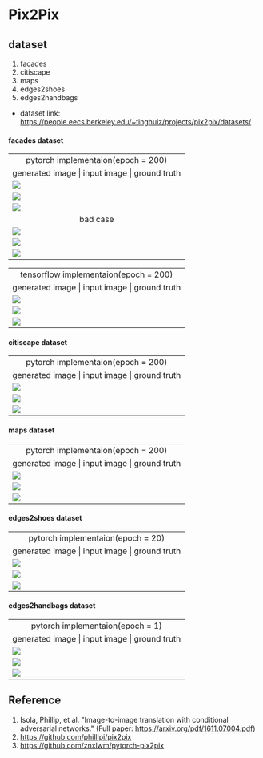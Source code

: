 Pix2Pix
======================


dataset 
---------
1. facades
2. citiscape
3. maps
4. edges2shoes
5. edges2handbags

* dataset link: https://people.eecs.berkeley.edu/~tinghuiz/projects/pix2pix/datasets/

#### facades dataset


<table align='center'>
<tr align='center'>
 <td> pytorch implementaion(epoch = 200)</td>
 </tr>
<tr align='center'>
 <td> generated image | input image | ground truth</td>
 </tr>
<tr>
 <td><img src = 'img/facades_good_tor_eval28.jpg' ></td>
</tr>
<tr>
 <td><img src = 'img/facades_good_tor_eval5.jpg' ></td>
</tr>
<tr>
 <td><img src = 'img/facades_good_tor_eval9.jpg' ></td>
</tr>
<tr align='center'>
 <td> bad case</td>
 </tr>
<tr>
 <td><img src = 'img/facades_bad_tor_eval1.jpg' ></td>
</tr>
<tr>
 <td><img src = 'img/facades_bad_tor_eval24.jpg' ></td>
</tr>
<tr>
 <td><img src = 'img/facades_bad_tor_eval45.jpg' ></td>
</tr>
</table>

<table align='center'>
<tr align='center'>
 <td> tensorflow implementaion(epoch = 200)</td>
 </tr>
<tr align='center'>
 <td> generated image | input image | ground truth</td>
 </tr>
<tr>
 <td><img src = 'img/facades_tf_eval94.jpg' ></td>
</tr>
<tr>
 <td><img src = 'img/facades_tf_eval63.jpg' ></td>
</tr>
<tr>
 <td><img src = 'img/facades_tf_eval40.jpg' ></td>
</tr>
</table>


#### citiscape dataset


<table align='center'>
<tr align='center'>
 <td> pytorch implementaion(epoch = 200)</td>
 </tr>
<tr align='center'>
 <td> generated image | input image | ground truth</td>
 </tr>
<tr>
 <td><img src = 'img/citiscape_tor_eval7.jpg' ></td>
</tr>
<tr>
 <td><img src = 'img/citiscape_tor_eval56.jpg' ></td>
</tr>
<tr>
 <td><img src = 'img/citiscape_tor_eval140.jpg' ></td>
</tr>
</table>

#### maps dataset


<table align='center'>
<tr align='center'>
 <td> pytorch implementaion(epoch = 200)</td>
 </tr>
<tr align='center'>
 <td> generated image | input image | ground truth</td>
 </tr>
<tr>
 <td><img src = 'img/maps_tor_eval0.jpg' ></td>
</tr>
<tr>
 <td><img src = 'img/maps_tor_eval49.jpg' ></td>
</tr>
<tr>
 <td><img src = 'img/maps_tor_eval69.jpg' ></td>
</tr>
</table>

#### edges2shoes dataset


<table align='center'>
<tr align='center'>
 <td> pytorch implementaion(epoch = 20)</td>
 </tr>
<tr align='center'>
 <td> generated image | input image | ground truth</td>
 </tr>
<tr>
 <td><img src = 'img/edgestoshoes_tor_eval7.jpg' ></td>
</tr>
<tr>
 <td><img src = 'img/edgestoshoes_tor_eval52.jpg' ></td>
</tr>
<tr>
 <td><img src = 'img/edgestoshoes_tor_eval155.jpg' ></td>
</tr>
</table>

#### edges2handbags dataset


<table align='center'>
<tr align='center'>
 <td> pytorch implementaion(epoch = 1)</td>
 </tr>
<tr align='center'>
 <td> generated image | input image | ground truth</td>
 </tr>
<tr>
 <td><img src = 'img/edgestohandbags_tor_eval71.jpg' ></td>
</tr>
<tr>
 <td><img src = 'img/edgestohandbags_tor_eval103.jpg' ></td>
</tr>
<tr>
 <td><img src = 'img/edgestohandbags_tor_eval171.jpg' ></td>
</tr>
</table>



## Reference

1. Isola, Phillip, et al. "Image-to-image translation with conditional adversarial networks."
(Full paper: https://arxiv.org/pdf/1611.07004.pdf)
2. https://github.com/phillipi/pix2pix
3. https://github.com/znxlwm/pytorch-pix2pix

